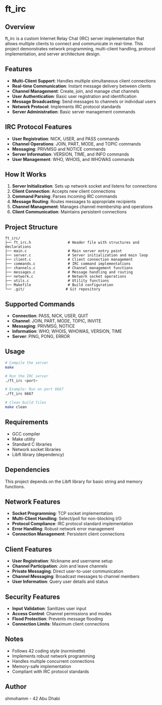 # ft_irc

## Overview
ft_irc is a custom Internet Relay Chat (IRC) server implementation that allows multiple clients to connect and communicate in real-time. This project demonstrates network programming, multi-client handling, protocol implementation, and server architecture design.

## Features
- **Multi-Client Support**: Handles multiple simultaneous client connections
- **Real-time Communication**: Instant message delivery between clients
- **Channel Management**: Create, join, and manage chat channels
- **User Authentication**: Basic user registration and identification
- **Message Broadcasting**: Send messages to channels or individual users
- **Network Protocol**: Implements IRC protocol standards
- **Server Administration**: Basic server management commands

## IRC Protocol Features
- **User Registration**: NICK, USER, and PASS commands
- **Channel Operations**: JOIN, PART, MODE, and TOPIC commands
- **Messaging**: PRIVMSG and NOTICE commands
- **Server Information**: VERSION, TIME, and INFO commands
- **User Management**: WHO, WHOIS, and WHOWAS commands

## How It Works
1. **Server Initialization**: Sets up network socket and listens for connections
2. **Client Connection**: Accepts new client connections
3. **Command Parsing**: Parses incoming IRC commands
4. **Message Routing**: Routes messages to appropriate recipients
5. **Channel Management**: Manages channel membership and operations
6. **Client Communication**: Maintains persistent connections

## Project Structure
```
ft_irc/
├── ft_irc.h                 # Header file with structures and declarations
├── main.c                   # Main server entry point
├── server.c                 # Server initialization and main loop
├── client.c                 # Client connection management
├── commands.c               # IRC command implementations
├── channels.c               # Channel management functions
├── messages.c               # Message handling and routing
├── network.c                # Network socket operations
├── utils.c                  # Utility functions
├── Makefile                 # Build configuration
└── .git/                   # Git repository
```

## Supported Commands
- **Connection**: PASS, NICK, USER, QUIT
- **Channel**: JOIN, PART, MODE, TOPIC, INVITE
- **Messaging**: PRIVMSG, NOTICE
- **Information**: WHO, WHOIS, WHOWAS, VERSION, TIME
- **Server**: PING, PONG, ERROR

## Usage
```bash
# Compile the server
make

# Run the IRC server
./ft_irc <port>

# Example: Run on port 6667
./ft_irc 6667

# Clean build files
make clean
```



## Requirements
- GCC compiler
- Make utility
- Standard C libraries
- Network socket libraries
- Libft library (dependency)

## Dependencies
This project depends on the Libft library for basic string and memory functions.

## Network Features
- **Socket Programming**: TCP socket implementation
- **Multi-Client Handling**: Select/poll for non-blocking I/O
- **Protocol Compliance**: IRC protocol standard implementation
- **Error Handling**: Robust network error management
- **Connection Management**: Persistent client connections

## Client Features
- **User Registration**: Nickname and username setup
- **Channel Participation**: Join and leave channels
- **Private Messaging**: Direct user-to-user communication
- **Channel Messaging**: Broadcast messages to channel members
- **User Information**: Query user details and status

## Security Features
- **Input Validation**: Sanitizes user input
- **Access Control**: Channel permissions and modes
- **Flood Protection**: Prevents message flooding
- **Connection Limits**: Maximum client connections

## Notes
- Follows 42 coding style (norminette)
- Implements robust network programming
- Handles multiple concurrent connections
- Memory-safe implementation
- Compliant with IRC protocol standards

## Author
shmohamm - 42 Abu Dhabi
